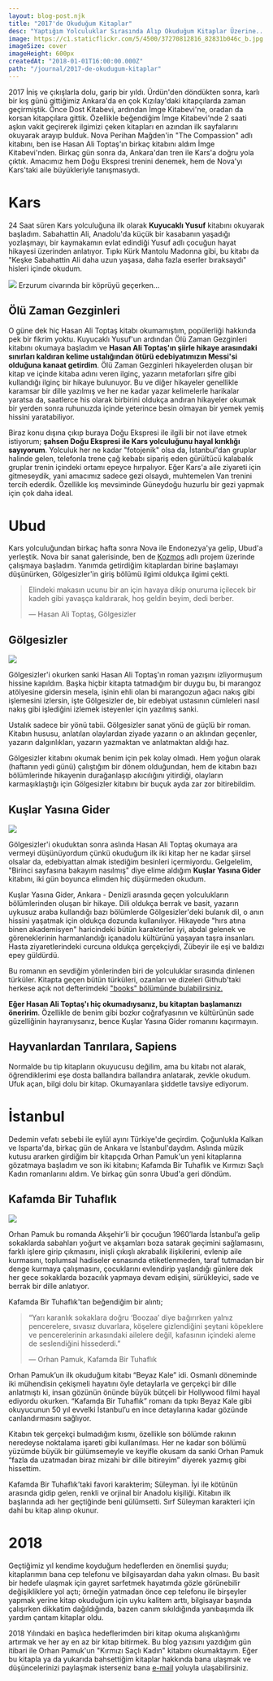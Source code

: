 ```yaml
---
layout: blog-post.njk
title: "2017'de Okuduğum Kitaplar"
desc: "Yaptığım Yolculuklar Sırasında Alıp Okuduğum Kitaplar Üzerine..."
image: https://c1.staticflickr.com/5/4500/37270812816_82831b046c_b.jpg
imageSize: cover
imageHeight: 600px
createdAt: "2018-01-01T16:00:00.000Z"
path: "/journal/2017-de-okudugum-kitaplar"
---
```


2017 İniş ve çıkışlarla dolu, garip bir yıldı. Ürdün'den döndükten sonra, karlı bir kış günü gittiğimiz Ankara'da
en çok Kızılay'daki kitapçılarda zaman geçirmiştik. Önce Dost Kitabevi, ardından İmge Kitabevi'ne,
oradan da korsan kitapçılara gittik. Özellikle beğendiğim İmge Kitabevi'nde 2 saati aşkın vakit geçirerek ilgimizi çeken kitapları en azından
ilk sayfalarını okuyarak arayıp bulduk. Nova Perihan Mağden'in "The Compassion" adlı kitabını, ben ise Hasan Ali Toptaş'ın
birkaç kitabını aldım İmge Kitabevi'nden. Birkaç gün sonra da, Ankara'dan tren ile Kars'a doğru yola çıktık. Amacımız
hem Doğu Ekspresi trenini denemek, hem de Nova'yı Kars'taki aile büyükleriyle tanışmasıydı.

# Kars

24 Saat süren Kars yolculuğuna ilk olarak **Kuyucaklı Yusuf** kitabını okuyarak başladım. Sabahattin Ali, Anadolu'da
küçük bir kasabanın yaşadığı yozlaşmayı, bir kaymakamın evlat edindiği Yusuf adlı çocuğun hayat hikayesi üzerinden
anlatıyor. Tıpkı Kürk Mantolu Madonna gibi, bu kitabı da "Keşke Sabahattin Ali daha uzun yaşasa,
daha fazla eserler bıraksaydı" hisleri içinde okudum.

<div class="left">

  ![](https://scontent-sin6-2.cdninstagram.com/t51.2885-15/sh0.08/e35/p640x640/17932029_148626025670375_4694248127513755648_n.jpg)
  <span class="img-alt">Erzurum civarında bir köprüyü geçerken...</span>

</div>

## Ölü Zaman Gezginleri
O güne dek hiç Hasan Ali Toptaş kitabı okumamıştım, popülerliği hakkında pek bir fikrim yoktu.
Kuyucaklı Yusuf'un ardından Ölü Zaman Gezginleri kitabını okumaya başladım ve **Hasan Ali Toptaş'ın şiirle hikaye arasındaki
sınırları kaldıran kelime ustalığından ötürü edebiyatımızın Messi'si olduğuna kanaat getirdim**. Ölü Zaman Gezginleri
hikayelerden oluşan bir kitap ve içinde kitaba adını veren ilginç, yazarın metaforları şifre gibi kullandığı ilginç bir hikaye bulunuyor.
Bu ve diğer hikayeler genellikle karamsar bir dille yazılmış ve her ne kadar yazar kelimelerle harikalar yaratsa da, saatlerce his olarak birbirini
oldukça andıran hikayeler okumak bir yerden sonra ruhunuzda içinde yeterince besin olmayan bir yemek yemiş hissini yaratabiliyor.

Biraz konu dışına çıkıp buraya Doğu Ekspresi ile ilgili bir not ilave etmek istiyorum; **şahsen Doğu Ekspresi ile Kars
yolculuğunu hayal kırıklığı sayıyorum**. Yolculuk her ne kadar "fotojenik" olsa da, İstanbul'dan gruplar halinde gelen,
telefonla trene çağ kebabı sipariş eden gürültücü kalabalık gruplar trenin içindeki ortamı epeyce hırpalıyor.
Eğer Kars'a aile ziyareti için gitmeseydik, yani amacımız sadece gezi olsaydı, muhtemelen Van trenini tercih ederdik. Özellikle kış
mevsiminde Güneydoğu huzurlu bir gezi yapmak için çok daha ideal.

# Ubud

Kars yolculuğundan birkaç hafta sonra Nova ile Endonezya'ya gelip, Ubud'a yerleştik. Nova bir sanat galerisinde, ben de [Kozmos](https://getkozmos.com)
adlı projem üzerinde çalışmaya başladım. Yanımda getirdiğim kitaplardan birine başlamayı düşünürken, Gölgesizler'in giriş bölümü ilgimi oldukça ilgimi çekti.

<blockquote>
Elindeki makasın ucunu bir an için havaya dikip onuruma içilecek bir kadeh gibi yavaşça kaldırarak, hoş geldin beyim, dedi berber.

— Hasan Ali Toptaş, Gölgesizler
</blockquote>

## Gölgesizler

<div class="left">

  ![](https://scontent-sit4-1.cdninstagram.com/t51.2885-15/s640x640/sh0.08/e35/19931839_317696662017569_3832578710414819328_n.jpg)
</div>

Gölgesizler'i okurken sanki Hasan Ali Toptaş'ın roman yazışını izliyormuşum hissine kapıldım. Başka hiçbir kitapta tatmadığım bir duygu bu, bi marangoz atölyesine gidersin mesela, işinin ehli olan bi marangozun ağacı nakış gibi işlemesini izlersin, işte Gölgesizler de,
bir edebiyat ustasının cümleleri nasıl nakış gibi işlediğini izlemek isteyenler için yazılmış sanki.

Ustalık sadece bir yönü tabii. Gölgesizler sanat yönü de güçlü bir roman. Kitabın hususu, anlatılan olaylardan ziyade yazarın o an aklından geçenler, yazarın dalgınlıkları, yazarın yazmaktan ve anlatmaktan aldığı haz.

Gölgesizler kitabını okumak benim için pek kolay olmadı. Hem yoğun olarak (haftanın yedi günü) çalıştığım bir dönem olduğundan,
hem de kitabın bazı bölümlerinde hikayenin durağanlaşıp akıcılığını yitirdiği, olayların karmaşıklaştığı için Gölgesizler kitabını bir buçuk ayda zar zor
bitirebildim.

## Kuşlar Yasına Gider

<div class="left">

  ![](https://scontent-sit4-1.cdninstagram.com/t51.2885-15/sh0.08/e35/p640x640/19984745_279976795742950_6270803160130912256_n.jpg)
</div>

Gölgesizler'i okuduktan sonra aslında Hasan Ali Toptaş okumaya ara vermeyi düşünüyordum çünkü okuduğum ilk iki kitap her ne kadar
şiirsel olsalar da, edebiyattan almak istediğim besinleri içermiyordu. Gelgelelim, "Birinci sayfasına bakayım nasılmış" diye elime aldığım
**Kuşlar Yasına Gider** kitabını, iki gün boyunca elimden hiç düşürmeden okudum.

Kuşlar Yasına Gider, Ankara - Denizli arasında geçen yolculukların bölümlerinden oluşan bir hikaye. Dili oldukça berrak ve basit,
yazarın uykusuz araba kullandığı bazı bölümlerde Gölgesizler'deki bulanık dil, o anın hissini yaşatmak için oldukça dozunda kullanılıyor.
Hikayede "hırs atına binen akademisyen" haricindeki bütün karakterler iyi, abdal gelenek ve göreneklerinin harmanlandığı
içanadolu kültürünü yaşayan taşra insanları. Hasta ziyaretlerindeki curcuna oldukça gerçekçiydi, Zübeyir ile eşi ve baldızı epey güldürdü.

Bu romanın en sevdiğim yönlerinden biri de yolculuklar sırasında dinlenen türküler. Kitapta geçen bütün türküleri,
ozanları ve dizeleri Github'taki herkese açık not defterimdeki ["books" bölümünde bulabilirsiniz.]()

**Eğer Hasan Ali Toptaş'ı hiç okumadıysanız, bu kitaptan başlamanızı öneririm**. Özellikle de benim gibi bozkır coğrafyasının ve
kültürünün sade güzelliğinin hayranıysanız, bence Kuşlar Yasına Gider romanını kaçırmayın.

## Hayvanlardan Tanrılara, Sapiens

Normalde bu tip kitapların okuyucusu değilim, ama bu kitabı not alarak, öğrendiklerimi eşe dosta ballandıra ballandıra anlatarak, zevkle okudum.
Ufuk açan, bilgi dolu bir kitap. Okumayanlara şiddetle tavsiye ediyorum.

# İstanbul

Dedemin vefatı sebebi ile eylül ayını Türkiye'de geçirdim. Çoğunlukla Kalkan ve Isparta'da, birkaç gün de Ankara ve İstanbul'daydım.
Aslında müzik kutusu ararken girdiğim bir kitapçıda Orhan Pamuk'un yeni kitaplarına gözatmaya başladım ve son iki kitabını;
Kafamda Bir Tuhaflık ve Kırmızı Saçlı Kadın romanlarını aldım. Ve birkaç gün sonra Ubud'a geri döndüm.

## Kafamda Bir Tuhaflık

<div class="left">

  ![](https://c1.staticflickr.com/5/4728/38179152125_c649ea1a1f.jpg)
</div>

Orhan Pamuk bu romanda Akşehir’li bir çocuğun 1960’larda İstanbul’a gelip sokaklarda sabahları yoğurt ve akşamları boza satarak geçimini sağlamasını,
farklı işlere girip çıkmasını, inişli çıkışlı akrabalık ilişkilerini, evlenip aile kurmasını, toplumsal hadiseler esnasında etiketlenmeden, taraf tutmadan
bir denge kurmaya çalışmasını, çocuklarını evlendirip yaşlandığı günlere dek her gece sokaklarda bozacılık yapmaya devam edişini, sürükleyici, sade ve berrak
bir dille anlatıyor.

Kafamda Bir Tuhaflık'tan beğendiğim bir alıntı;


<blockquote>
  “Yarı karanlık sokaklara doğru ‘Boozaa’ diye bağırırken yalnız pencerelere, sıvasız duvarlara, köşelere gizlendiğini şeytani köpeklere ve pencerelerinin arkasındaki ailelere değil, kafasının içindeki aleme de seslendiğini hissederdi.”

— Orhan Pamuk, Kafamda Bir Tuhaflık
</blockquote>

Orhan Pamuk’un ilk okuduğum kitabı “Beyaz Kale” idi. Osmanlı döneminde iki mühendisin çekişmeli hayatını öyle detaylarla ve gerçekçi bir dille anlatmıştı ki, insan gözünün önünde büyük bütçeli bir Hollywood filmi hayal ediyordu okurken. “Kafamda Bir Tuhaflık” romanı da tıpkı
Beyaz Kale gibi okuyucunun 50 yıl evvelki İstanbul’u en ince detaylarına kadar gözünde canlandırmasını sağlıyor.

Kitabın tek gerçekçi bulmadığım kısmı, özellikle son bölümde rakının neredeyse noktalama işareti gibi kullanılması. Her ne kadar son bölümü yüzümde büyük bir gülümsemeyle ve keyifle okusam da sanki Orhan Pamuk “fazla da uzatmadan biraz mizahi bir dille bitireyim” diyerek yazmış gibi hissettim.

Kafamda Bir Tuhaflık’taki favori karakterim; Süleyman. İyi ile kötünün arasında gidip gelen, renkli ve orjinal bir Anadolu kişiliği. Kitabın ilk başlarında adı her geçtiğinde beni gülümsetti. Sırf Süleyman karakteri için dahi bu kitap alınıp okunur.

# 2018

Geçtiğimiz yıl kendime koyduğum hedeflerden en önemlisi şuydu; kitaplarımın bana cep telefonu ve bilgisayardan daha yakın olması.
Bu basit bir hedefe ulaşmak için gayret sarfetmek hayatımda gözle görünebilir değişikliklere yol açtı; örneğin yatmadan önce
cep telefonu ile birşeyler yapmak yerine kitap okuduğum için uyku kalitem arttı, bilgisayar başında çalışırken dikkatim dağıldığında,
bazen canım sıkıldığında yanıbaşımda ilk yardım çantam kitaplar oldu.

2018 Yılındaki en başlıca hedeflerimden biri kitap okuma alışkanlığımı artırmak ve her ay en az bir kitap bitirmek. Bu blog yazısını
yazdığım gün itibari ile Orhan Pamuk'un "Kırmızı Saçlı Kadın" kitabını okumaktayım. Eğer bu kitapla ya da yukarıda bahsettiğim kitaplar hakkında
bana ulaşmak ve düşüncelerinizi paylaşmak isterseniz bana [e-mail](mailto:azer@roadbeats.com) yoluyla ulaşabilirsiniz.
